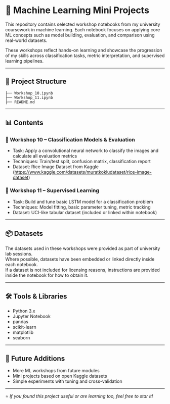 # 🧠 Machine Learning Mini Projects

This repository contains selected workshop notebooks from my university coursework in machine learning. Each notebook focuses on applying core ML concepts such as model building, evaluation, and comparison using real-world datasets.

These workshops reflect hands-on learning and showcase the progression of my skills across classification tasks, metric interpretation, and supervised learning pipelines.

---

## 📂 Project Structure
```
├── Workshop_10.ipynb
├── Workshop_11.ipynb
├── README.md
```
---

## 📊 Contents

### 🔹 Workshop 10 – Classification Models & Evaluation
- Task: Apply a convolutional neural network to classify the images and calculate all evaluation metrics
- Techniques: Train/test split, confusion matrix, classification report
- Dataset: Rice Image Dataset from Kaggle (https://www.kaggle.com/datasets/muratkokludataset/rice-image-dataset)

### 🔹 Workshop 11 – Supervised Learning
- Task: Build and tune basic LSTM model for a classification problem
- Techniques: Model fitting, basic parameter tuning, metric tracking
- Dataset: UCI-like tabular dataset (included or linked within notebook)

---

## 📦 Datasets

The datasets used in these workshops were provided as part of university lab sessions.  
Where possible, datasets have been embedded or linked directly inside each notebook.  
If a dataset is not included for licensing reasons, instructions are provided inside the notebook for how to obtain it.

---

## 🛠️ Tools & Libraries

- Python 3.x
- Jupyter Notebook
- pandas
- scikit-learn
- matplotlib
- seaborn

---

## 🧠 Future Additions

- More ML workshops from future modules
- Mini projects based on open Kaggle datasets
- Simple experiments with tuning and cross-validation

---

⭐ *If you found this project useful or are learning too, feel free to star it!*
